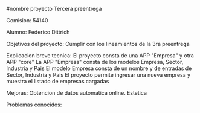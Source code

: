 #nombre proyecto
Tercera preentrega

Comision: 
54140

Alumno: 
Federico Dittrich

Objetivos del proyecto:
Cumplir con los lineamientos de la 3ra preentrega

Explicacion breve tecnica:
El proyecto consta de una APP "Empresa" y otra APP "core"
La APP "Empresa" consta de los modelos Empresa, Sector, Industria y Pais
El modelo Empresa consta de un nombre y de entradas de Sector, Industria y Pais
El proyecto permite ingresar una nueva empresa y muestra el listado de empresas cargadas

Mejoras:
Obtencion de datos automatica online. Estetica

Problemas conocidos:



